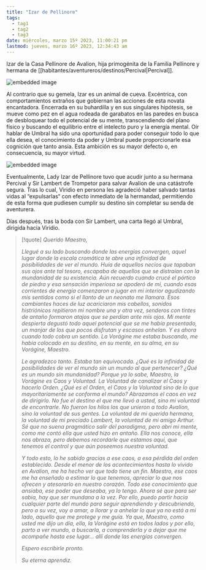 ```yaml
---
title: "Izar de Pellinore"
tags:
  - tag1
  - tag2
  - tag3
date: miércoles, marzo 15º 2023, 11:00:21 pm
lastmod: jueves, marzo 16º 2023, 12:34:43 am
---
```


Izar de la Casa Pellinore de Avalion, hija primogénita de la Familia Pellinore y hermana de [[habitantes/aventureros/destinos/Percival|Percival]].

![embedded image](https://assets.legendkeeper.com/ca5e0c2e-0d8f-45fa-a027-c6f0df8ffb78.jpg "Attachment")

Al contrario que su gemela, Izar es un animal de cueva. Excéntrica, con comportamientos extraños que gobiernan las acciones de esta novata encantadora. Encerrada en su buhardilla y en sus singulares hipótesis, se mueve como pez en el agua rodeada de garabatos en las paredes en busca de desbloquear todo el potencial de su mente, transcendiendo del plano físico y buscando el equilibrio entre el intelecto puro y la energía mental. Oír hablar de Umbral ha sido una oportunidad para poder conseguir todo lo que ella desea, el conocimiento da poder y Umbral puede proporcionarle esa cognición que tanto ansia. Esta ambición es su mayor defecto o, en consecuencia, su mayor virtud.

![embedded image](https://assets.legendkeeper.com/0a8d6141-96c1-4f80-94bb-f349da39189f.png "Attachment")

Eventualmente, Lady Izar de Pellinore tuvo que acudir junto a su hermana Percival y Sir Lambert de Trompetor para salvar Avalion de una catástrofe segura. Tras lo cual, Viridio en persona les agradeció haber salvado tantas vidas al “expulsarlas“ con efecto inmediato de la hermandad, permitiendo de esta forma que pudiesen cumplir su destino sin completar su senda de aventurera.

Días después, tras la boda con Sir Lambert, una carta llegó al Umbral, dirigida hacia Viridio.

> [!quote]
> _Querido Maestro,_
> 
> _Llegué a su lado buscando donde las energías convergen, aquel lugar donde la escala cromática te abre una infinidad de posibilidades de ver el mundo. Huía de aquellos necios que tapaban sus ojos ante tal tesoro, escapaba de aquellos que se distraían con la mundanidad de su existencia. Aún recuerdo cuando crucé el pórtico de piedra y esa sensación imperiosa se apoderó de mí, cuando esas corrientes de energía comenzaron a jugar en mi interior agudizando mis sentidos como si el llanto de un neonato me llamara. Esos cambiantes haces de luz acariciaron mis cabellos, sonidos histriónicos repitieron mi nombre una y otra vez, senderos con tintes de antaño formaron atajos que se perdían ante mis ojos. Mi mente despierta degustó todo aquel potencial que se me había presentado, un manjar de los que pocos disfrutan y escasos anhelan. Y es ahora cuando todo cobra un sentido. La Vorágine me estaba buscando, me había colocado en su destino, en su mente, en su alma, en su Vorágine, Maestro._
> 
> _Le agradezco tanto. Estaba tan equivocada. ¿Qué es la infinidad de posibilidades de ver el mundo sin un mundo al que pertenecer? ¿Qué es un mundo sin mundanidad? Porque ya lo sabe, Maestro, la Vorágine es Caos y Voluntad. La Voluntad de canalizar el Caos y hacerlo Orden. ¿Qué es el Orden, el Caos y la Voluntad sino de lo que mayoritariamente se conforma el mundo? Abrazamos el caos en vez de dirigirlo. No fue el destino el que me llevó a usted, sino mi voluntad de encontrarle. No fueron los hilos los que unieron a todo Avalion, sino la voluntad de sus gentes. La voluntad de mi querida hermana, la voluntad de mi preciado Lambert, la voluntad de mi amigo Arthur. Sé que no suena pragmático salir del paradigma, pero abrí mi mente, como me contó ella que usted hizo en antaño. Ella nos conoce, ella nos abraza, pero debemos recordarle que estamos aquí, que tenemos el control y que aún poseemos nuestra voluntad._
> 
> _Y todo esto, lo he sabido gracias a ese caos, a esa pérdida del orden establecido. Desde el menor de los acontecimientos hasta lo vivido en Avalion, me ha hecho ver que todo tiene un fin. Maestro, ese caos me ha enseñado a estimar lo que tenemos, apreciar lo que nos ofrecen y atesorarlo en nuestro corazón. Todo ese conocimiento que ansiaba, ese poder que deseaba, ya lo tengo. Ahora sé que para ser sabia, hay que ser mundana a la vez. Por ello, puedo partir hacia cualquier parte del mundo para seguir aprendiendo y descubriendo, pero a su vez, voy a amar, a llorar y a anhelar lo que ya no está a mi lado, aquello que me protege y me guía. Ya que, Maestro, como usted me dijo un día, ella, la Vorágine está en todos lados y por ello, parto a ver mundo, a buscarla, a comprenderla y a dejar que me acompañe hasta ese lugar... allí donde las energías convergen._
> 
> _Espero escribirle pronto._
> 
> _Su eterna aprendiz._